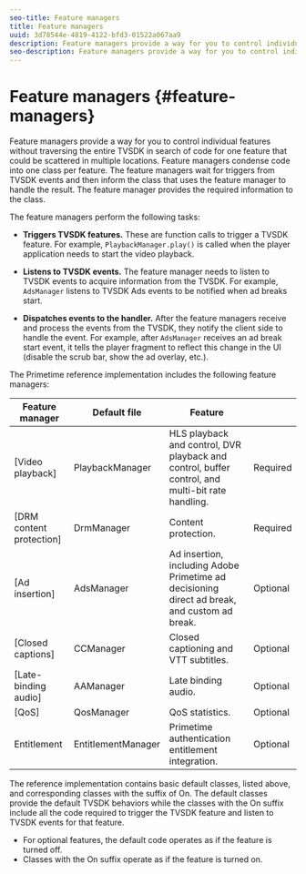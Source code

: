 ```yaml
---
seo-title: Feature managers
title: Feature managers
uuid: 3d78544e-4819-4122-bfd3-01522a067aa9
description: Feature managers provide a way for you to control individual features without traversing the entire TVSDK in search of code for one feature that could be scattered in multiple locations.
seo-description: Feature managers provide a way for you to control individual features without traversing the entire TVSDK in search of code for one feature that could be scattered in multiple locations.
---
```


# Feature managers {#feature-managers}

Feature managers provide a way for you to control individual features without traversing the entire TVSDK in search of code for one feature that could be scattered in multiple locations. Feature managers condense code into one class per feature. The feature managers wait for triggers from TVSDK events and then inform the class that uses the feature manager to handle the result. The feature manager provides the required information to the class.

The feature managers perform the following tasks:

* **Triggers TVSDK features.**
  These are function calls to trigger a TVSDK feature. For example, `PlaybackManager.play()` is called when the player application needs to start the video playback. 

* **Listens to TVSDK events.**
  The feature manager needs to listen to TVSDK events to acquire information from the TVSDK. For example, `AdsManager` listens to TVSDK Ads events to be notified when ad breaks start. 

* **Dispatches events to the handler.**
  After the feature managers receive and process the events from the TVSDK, they notify the client side to handle the event. For example, after `AdsManager` receives an ad break start event, it tells the player fragment to reflect this change in the UI (disable the scrub bar, show the ad overlay, etc.).

The Primetime reference implementation includes the following feature managers:  

|  Feature manager  | Default file  | Feature  |  |
|---|---|---|---|
| [Video playback]  | PlaybackManager  | HLS playback and control, DVR playback and control, buffer control, and multi-bit rate handling.  | Required  |
| [DRM content protection]  | DrmManager  | Content protection.  | Required  |
| [Ad insertion]  | AdsManager  | Ad insertion, including Adobe Primetime ad decisioning direct ad break, and custom ad break.  | Optional  |
| [Closed captions]  | CCManager  | Closed captioning and VTT subtitles.  | Optional  |
| [Late-binding audio]  | AAManager  | Late binding audio.  | Optional  |
| [QoS]  | QosManager  | QoS statistics.  | Optional  |
|  Entitlement  | EntitlementManager  | Primetime authentication entitlement integration.  | Optional  |

The reference implementation contains basic default classes, listed above, and corresponding classes with the suffix of On. The default classes provide the default TVSDK behaviors while the classes with the On suffix include all the code required to trigger the TVSDK feature and listen to TVSDK events for that feature.

* For optional features, the default code operates as if the feature is turned off. 
* Classes with the On suffix operate as if the feature is turned on.

